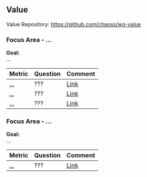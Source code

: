 ## Value
Value Repository: https://github.com/chaoss/wg-value

### Focus Area - ...

**Goal:**  
...

| **Metric** | **Question** | **Comment**
|---|---|---|
[...]() | ??? | [Link]()
[...]() | ??? | [Link]()
[...]() | ??? | [Link]()

### Focus Area - ...

**Goal:**  
...

**Metric** | **Question** |**Comment**
---|---|---|
[...]() | ??? | [Link]()
